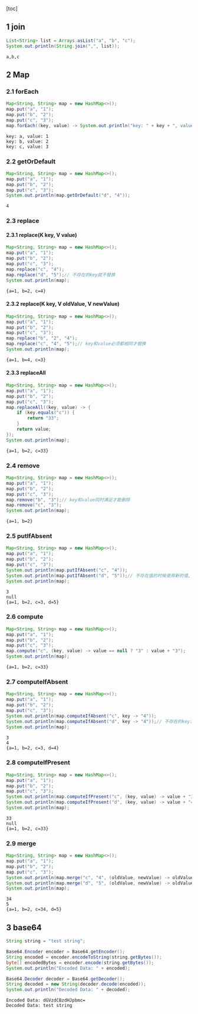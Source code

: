 [toc]

## 1 join

```java
List<String> list = Arrays.asList("a", "b", "c");
System.out.println(String.join(",", list));
```

```
a,b,c
```

## 2 Map

### 2.1 forEach

```java
Map<String, String> map = new HashMap<>();
map.put("a", "1");
map.put("b", "2");
map.put("c", "3");
map.forEach((key, value) -> System.out.println("key: " + key + ", value: " + value));
```

```
key: a, value: 1
key: b, value: 2
key: c, value: 3
```

### 2.2 getOrDefault

```java
Map<String, String> map = new HashMap<>();
map.put("a", "1");
map.put("b", "2");
map.put("c", "3");
System.out.println(map.getOrDefault("d", "4"));
```

```
4
```

### 2.3 replace

#### 2.3.1 replace(K key, V value)

```java
Map<String, String> map = new HashMap<>();
map.put("a", "1");
map.put("b", "2");
map.put("c", "3");
map.replace("c", "4");
map.replace("d", "5");// 不存在的key就不替换
System.out.println(map);
```

```
{a=1, b=2, c=4}
```

#### 2.3.2 replace(K key, V oldValue, V newValue)

```java
Map<String, String> map = new HashMap<>();
map.put("a", "1");
map.put("b", "2");
map.put("c", "3");
map.replace("b", "2", "4");
map.replace("c", "4", "5");// key和value必须都相同才替换
System.out.println(map);
```

```
{a=1, b=4, c=3}
```

#### 2.3.3 replaceAll

```java
Map<String, String> map = new HashMap<>();
map.put("a", "1");
map.put("b", "2");
map.put("c", "3");
map.replaceAll((key, value) -> {
    if (key.equals("c")) {
        return "33";
    }
    return value;
});
System.out.println(map);
```

```
{a=1, b=2, c=33}
```

### 2.4 remove

```java
Map<String, String> map = new HashMap<>();
map.put("a", "1");
map.put("b", "2");
map.put("c", "3");
map.remove("b", "3");// key和value同时满足才能删除
map.remove("c", "3");
System.out.println(map);
```

```
{a=1, b=2}
```

### 2.5 putIfAbsent

```java
Map<String, String> map = new HashMap<>();
map.put("a", "1");
map.put("b", "2");
map.put("c", "3");
System.out.println(map.putIfAbsent("c", "4"));
System.out.println(map.putIfAbsent("d", "5"));// 不存在值的时候使用新的值, 返回旧值
System.out.println(map);
```

```
3
null
{a=1, b=2, c=3, d=5}
```

### 2.6 compute

```java
Map<String, String> map = new HashMap<>();
map.put("a", "1");
map.put("b", "2");
map.put("c", "3");
map.compute("c", (key, value) -> value == null ? "3" : value + "3");
System.out.println(map);
```

```
{a=1, b=2, c=33}
```

### 2.7 computeIfAbsent

```java
Map<String, String> map = new HashMap<>();
map.put("a", "1");
map.put("b", "2");
map.put("c", "3");
System.out.println(map.computeIfAbsent("c", key -> "4"));
System.out.println(map.computeIfAbsent("d", key -> "4"));// 不存在的key才使用lambda计算, 返回当前使用的值
System.out.println(map);
```

```
3
4
{a=1, b=2, c=3, d=4}
```

### 2.8 computeIfPresent

```java
Map<String, String> map = new HashMap<>();
map.put("a", "1");
map.put("b", "2");
map.put("c", "3");
System.out.println(map.computeIfPresent("c", (key, value) -> value + "3"));// 存在才使用lambda, 返回当前使用的值
System.out.println(map.computeIfPresent("d", (key, value) -> value + "4"));
System.out.println(map);
```

```
33
null
{a=1, b=2, c=33}
```

### 2.9 merge

```java
Map<String, String> map = new HashMap<>();
map.put("a", "1");
map.put("b", "2");
map.put("c", "3");
System.out.println(map.merge("c", "4", (oldValue, newValue) -> oldValue + newValue));// c值已存在, 则合并, 返回当前使用的值
System.out.println(map.merge("d", "5", (oldValue, newValue) -> oldValue + newValue));// d不存在, 则使用新值
System.out.println(map);
```

```
34
5
{a=1, b=2, c=34, d=5}
```

## 3 base64

```java
String string = "test string";

Base64.Encoder encoder = Base64.getEncoder();
String encoded = encoder.encodeToString(string.getBytes());
byte[] encodedBytes = encoder.encode(string.getBytes());
System.out.println("Encoded Data: " + encoded);

Base64.Decoder decoder = Base64.getDecoder();
String decoded = new String(decoder.decode(encoded));
System.out.println("Decoded Data: " + decoded);
```

```
Encoded Data: dGVzdCBzdHJpbmc=
Decoded Data: test string
```
